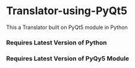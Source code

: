 # Translator-using-PyQt5
This a Translator built on PyQt5 module in Python 

### Requires Latest Version of Python 
### Requires Latest Version of PyQy5 Module
